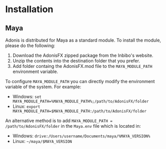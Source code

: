 # Installation

## Maya

Adonis is distributed for Maya as a standard module. To install the module, please do the following:

1. Download the AdonisFX zipped package from the Inbibo's website.
2. Unzip the contents into the destination folder that you prefer.
3. Add folder containg the AdonisFX.mod file to the `MAYA_MODULE_PATH` environment variable.

To configure `MAYA_MODULE_PATH` you can directly modify the environment variable of the system. For example:

- Windows: `set MAYA_MODULE_PATH=%MAYA_MODULE_PATH%;/path/to/AdonisFX/folder`
- Linux: `export MAYA_MODULE_PATH=$MAYA_MODULE_PATH:/path/to/AdonisFX/folder`

An alternative method is to add `MAYA_MODULE_PATH = /path/to/AdonisFX/folder` in the `Maya.env` file which is located in:

- Windows: `drive:/Users/username/Documents/maya/%MAYA_VERSION%`
- Linux: `~/maya/$MAYA_VERSION`

<!--
## Houdini

Adonis is distributed for Houdini as a standard package. To install the package, please do the following:

1. Download the AdonisFX zipped package from the Inbibo's website [TODO: #2 add link].
2. Unzip the contents into the destination folder that you prefer.
3. Add folder containg the AdonisFX.json file to the `HOUDINI_PACKAGE_DIR` environment variable.

The `HOUDINI_PACKAGE_DIR` must be set in your environemnt. For example:

- Windows: `set HOUDINI_PACKAGE_DIR=%HOUDINI_PACKAGE_DIR%;/path/to/AdonisFX/folder`
- Linux: `export HOUDINI_PACKAGE_DIR=$HOUDINI_PACKAGE_DIR:/path/to/AdonisFX/folder`
-->